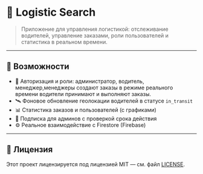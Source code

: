 # 🚛 Logistic Search

> Приложение для управления логистикой: отслеживание водителей, управление заказами, роли пользователей и статистика в реальном времени.

---

## 🧩 Возможности

- 🔐 Авторизация и роли: администратор, водитель, менеджер,менеджеры создают заказы в режиме реального времени водители принимают и выполняют заказы.
- 🛰️ Фоновое обновление геолокации водителей в статусе `in_transit`
- 📊 Статистика заказов и пользователей (с графиками)
- 🧾 Подписка для админов с проверкой срока действия
- ⚙️ Реальное взаимодействие с Firestore (Firebase)

---

## 📄 Лицензия

Этот проект лицензируется под лицензией MIT — см. файл [LICENSE](LICENSE).
